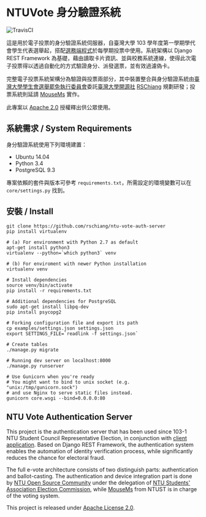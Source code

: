 NTUVote 身分驗證系統
===================

![TravisCI](https://travis-ci.org/azdkj532/ntu-vote-auth-server.svg?branch=master)

這是用於電子投票的身分驗證系統伺服器，自臺灣大學 103 學年度第一學期學代會學生代表選舉起，搭配[選務端程式](https://github.com/rschiang/ntu-vote-authenticator)於每學期投票中使用。系統架構以 Django REST Framework 為基礎，藉由讀取卡片資訊、並與校務系統連線，使得此次電子投票得以透過自動化的方式驗證身分、派發選票，並有效過濾偽卡。

完整電子投票系統架構分為驗證與投票兩部分，其中裝置整合與身分驗證系統由[臺灣大學學生會選舉罷免執行委員會](https://www.facebook.com/NTUVote)委託[臺灣大學開源社](https://ntuosc.org) [RSChiang](https://github.com/rschiang/ntu-vote-auth-server) 規劃研發；投票系統則延請 [MouseMs](https://github.com/mousems/NTUvoteV2) 實作。

此專案以 [Apache 2.0](LICENSE.md) 授權釋出供公眾使用。

系統需求 / System Requirements
-----------------------------

身分驗證系統使用下列環境建置：

* Ubuntu 14.04
* Python 3.4
* PostgreSQL 9.3

專案依賴的套件與版本可參考 `requirements.txt`，所需設定的環境變數可以在 `core/settings.py` 找到。

安裝 / Install
--------------
    git clone https://github.com/rschiang/ntu-vote-auth-server
    pip install virtualenv

    # (a) For environment with Python 2.7 as default
    apt-get install python3
    virtualenv --python=`which python3` venv

    # (b) For enviroment with newer Python installation
    virtualenv venv

    # Install dependencies
    source venv/bin/activate
    pip install -r requirements.txt

    # Additional dependencies for PostgreSQL
    sudo apt-get install libpq-dev
    pip install psycopg2

    # Forking configuration file and export its path
    cp examples/settings.json settings.json
    export SETTINGS_FILE=`readlink -f settings.json`

    # Create tables
    ./manage.py migrate

    # Running dev server on localhost:8000
    ./manage.py runserver

    # Use Gunicorn when you're ready
    # You might want to bind to unix socket (e.g. "unix:/tmp/gunicorn.sock")
    # and use Nginx to serve static files instead.
    gunicorn core.wsgi --bind=0.0.0.0:80


NTU Vote Authentication Server
------------------------------

This project is the authentication server that has been used since 103-1 NTU Student Council Representative Election, in conjunction with [client application](https://github.com/rschiang/ntu-vote-authenticator). Based on Django REST Framework, the authentication system enables the automation of identity verification process, while significantly reduces the chance for electoral fraud.

The full e-vote architecture consists of two distinguish parts: authentication and ballot-casting. The authentication and device integration part is done by [NTU Open Source Community](https://ntuosc.org) under the delegation of [NTU Students' Association Election Commission](https://www.facebook.com/NTUVote), while [MouseMs](https://github.com/mousems/NTUvoteV2) from NTUST is in charge of the voting system.

This project is released under [Apache License 2.0](LICENSE.md).
